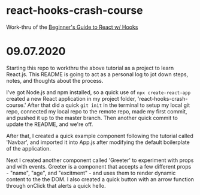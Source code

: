# react-hooks-crash-course

Work-thru of the [Beginner's Guide to React w/ Hooks](https://www.youtube.com/watch?v=9U3IhLAnSxM)

# 09.07.2020

Starting this repo to workthru the above tutorial as a project to learn React.js. This README is going to act as a personal log to jot down steps, notes, and thoughts about the process.

I've got Node.js and npm installed, so a quick use of `npx create-react-app` created a new React application in my project folder, 'react-hooks-crash-course.' After that did a quick `git init` in the terminal to setup my local git repo, connected my local repo to the remote repo, made my first commit, and pushed it up to the master branch. Then another quick commit to update the README, and we're off.

After that, I created a quick example component following the tutorial called 'Navbar', and imported it into App.js after modifying the default boilerplate of the application.

Next I created another component called 'Greeter' to experiment with props and with events. Greeter is a component that accepts a few different props - "name", "age", and "excitment" - and uses them to render dynamic content to the the DOM. I also created a quick button with an arrow function through onClick that alerts a quick hello.
